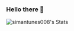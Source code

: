 ### Hello there 👋

![simantunes008's Stats](https://github-readme-stats.vercel.app/api?username=simantunes008&theme=tokyonight&show_icons=true&hide_border=false&count_private=true)

<!--
**simantunes008/simantunes008** is a ✨ _special_ ✨ repository because its `README.md` (this file) appears on your GitHub profile.

Here are some ideas to get you started:

- 🔭 I’m currently working on ...
- 🌱 I’m currently learning ...
- 👯 I’m looking to collaborate on ...
- 🤔 I’m looking for help with ...
- 💬 Ask me about ...
- 📫 How to reach me: ...
- 😄 Pronouns: ...
- ⚡ Fun fact: ...
-->
